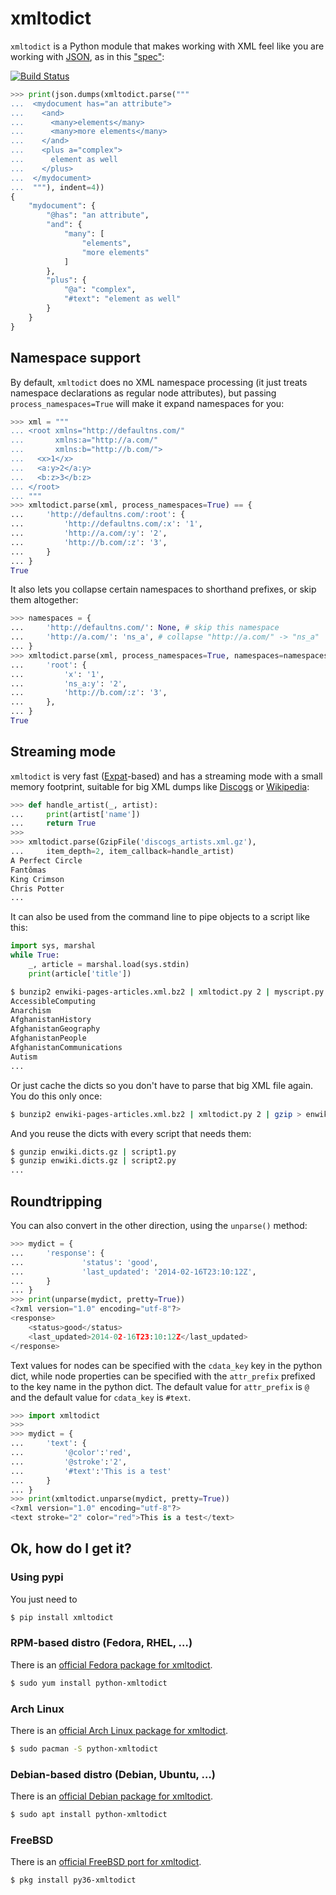 # xmltodict 
 
`xmltodict` is a Python module that makes working with XML feel like you are working with [JSON](http://docs.python.org/library/json.html), as in this ["spec"](http://www.xml.com/pub/a/2006/05/31/converting-between-xml-and-json.html): 
 
[![Build Status](https://secure.travis-ci.org/martinblech/xmltodict.svg)](http://travis-ci.org/martinblech/xmltodict) 
 
```python 
>>> print(json.dumps(xmltodict.parse(""" 
...  <mydocument has="an attribute"> 
...    <and> 
...      <many>elements</many> 
...      <many>more elements</many> 
...    </and> 
...    <plus a="complex"> 
...      element as well 
...    </plus> 
...  </mydocument> 
...  """), indent=4)) 
{ 
    "mydocument": { 
        "@has": "an attribute",  
        "and": { 
            "many": [ 
                "elements",  
                "more elements" 
            ] 
        },  
        "plus": { 
            "@a": "complex",  
            "#text": "element as well" 
        } 
    } 
} 
``` 
 
## Namespace support 
 
By default, `xmltodict` does no XML namespace processing (it just treats namespace declarations as regular node attributes), but passing `process_namespaces=True` will make it expand namespaces for you: 
 
```python 
>>> xml = """ 
... <root xmlns="http://defaultns.com/" 
...       xmlns:a="http://a.com/" 
...       xmlns:b="http://b.com/"> 
...   <x>1</x> 
...   <a:y>2</a:y> 
...   <b:z>3</b:z> 
... </root> 
... """ 
>>> xmltodict.parse(xml, process_namespaces=True) == { 
...     'http://defaultns.com/:root': { 
...         'http://defaultns.com/:x': '1', 
...         'http://a.com/:y': '2', 
...         'http://b.com/:z': '3', 
...     } 
... } 
True 
``` 
 
It also lets you collapse certain namespaces to shorthand prefixes, or skip them altogether: 
 
```python 
>>> namespaces = { 
...     'http://defaultns.com/': None, # skip this namespace 
...     'http://a.com/': 'ns_a', # collapse "http://a.com/" -> "ns_a" 
... } 
>>> xmltodict.parse(xml, process_namespaces=True, namespaces=namespaces) == { 
...     'root': { 
...         'x': '1', 
...         'ns_a:y': '2', 
...         'http://b.com/:z': '3', 
...     }, 
... } 
True 
``` 
 
## Streaming mode 
 
`xmltodict` is very fast ([Expat](http://docs.python.org/library/pyexpat.html)-based) and has a streaming mode with a small memory footprint, suitable for big XML dumps like [Discogs](http://discogs.com/data/) or [Wikipedia](http://dumps.wikimedia.org/): 
 
```python 
>>> def handle_artist(_, artist): 
...     print(artist['name']) 
...     return True 
>>>  
>>> xmltodict.parse(GzipFile('discogs_artists.xml.gz'), 
...     item_depth=2, item_callback=handle_artist) 
A Perfect Circle 
Fantômas 
King Crimson 
Chris Potter 
... 
``` 
 
It can also be used from the command line to pipe objects to a script like this: 
 
```python 
import sys, marshal 
while True: 
    _, article = marshal.load(sys.stdin) 
    print(article['title']) 
``` 
 
```sh 
$ bunzip2 enwiki-pages-articles.xml.bz2 | xmltodict.py 2 | myscript.py 
AccessibleComputing 
Anarchism 
AfghanistanHistory 
AfghanistanGeography 
AfghanistanPeople 
AfghanistanCommunications 
Autism 
... 
``` 
 
Or just cache the dicts so you don't have to parse that big XML file again. You do this only once: 
 
```sh 
$ bunzip2 enwiki-pages-articles.xml.bz2 | xmltodict.py 2 | gzip > enwiki.dicts.gz 
``` 
 
And you reuse the dicts with every script that needs them: 
 
```sh 
$ gunzip enwiki.dicts.gz | script1.py 
$ gunzip enwiki.dicts.gz | script2.py 
... 
``` 
 
## Roundtripping 
 
You can also convert in the other direction, using the `unparse()` method: 
 
```python 
>>> mydict = { 
...     'response': { 
...             'status': 'good', 
...             'last_updated': '2014-02-16T23:10:12Z', 
...     } 
... } 
>>> print(unparse(mydict, pretty=True)) 
<?xml version="1.0" encoding="utf-8"?> 
<response> 
	<status>good</status> 
	<last_updated>2014-02-16T23:10:12Z</last_updated> 
</response> 
``` 
 
Text values for nodes can be specified with the `cdata_key` key in the python dict, while node properties can be specified with the `attr_prefix` prefixed to the key name in the python dict. The default value for `attr_prefix` is `@` and the default value for `cdata_key` is `#text`. 
 
```python 
>>> import xmltodict 
>>>  
>>> mydict = { 
...     'text': { 
...         '@color':'red', 
...         '@stroke':'2', 
...         '#text':'This is a test' 
...     } 
... } 
>>> print(xmltodict.unparse(mydict, pretty=True)) 
<?xml version="1.0" encoding="utf-8"?> 
<text stroke="2" color="red">This is a test</text> 
``` 
 
## Ok, how do I get it? 
 
### Using pypi 
 
You just need to 
 
```sh 
$ pip install xmltodict 
``` 
 
### RPM-based distro (Fedora, RHEL, …) 
 
There is an [official Fedora package for xmltodict](https://apps.fedoraproject.org/packages/python-xmltodict). 
 
```sh 
$ sudo yum install python-xmltodict 
``` 
 
### Arch Linux 
 
There is an [official Arch Linux package for xmltodict](https://www.archlinux.org/packages/community/any/python-xmltodict/). 
 
```sh 
$ sudo pacman -S python-xmltodict 
``` 
 
### Debian-based distro (Debian, Ubuntu, …) 
 
There is an [official Debian package for xmltodict](https://tracker.debian.org/pkg/python-xmltodict). 
 
```sh 
$ sudo apt install python-xmltodict 
``` 
 
### FreeBSD 
 
There is an [official FreeBSD port for xmltodict](https://svnweb.freebsd.org/ports/head/devel/py-xmltodict/). 
 
```sh 
$ pkg install py36-xmltodict 
``` 
